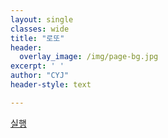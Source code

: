 ```yaml
--- 
layout: single
classes: wide
title: "로또"
header:
  overlay_image: /img/page-bg.jpg
excerpt: ' '
author: "CYJ"
header-style: text

---
```


<a href="choijangwook://127.0.0.1:5900">실행</a>

